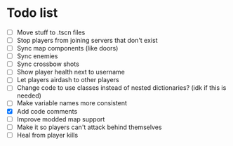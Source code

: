 # Todo list

- [ ] Move stuff to .tscn files
- [ ] Stop players from joining servers that don't exist
- [ ] Sync map components (like doors)
- [ ] Sync enemies
- [ ] Sync crossbow shots
- [ ] Show player health next to username
- [ ] Let players airdash to other players
- [ ] Change code to use classes instead of nested dictionaries? (idk if this is needed)
- [ ] Make variable names more consistent
- [x] Add code comments
- [ ] Improve modded map support
- [ ] Make it so players can't attack behind themselves
- [ ] Heal from player kills